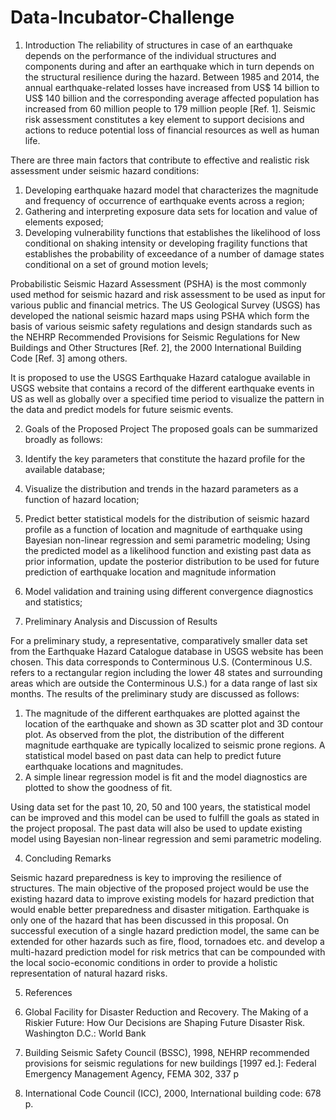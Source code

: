 # Data-Incubator-Challenge
1. Introduction
The reliability of structures in case of an earthquake depends on the performance of the individual structures and components during and after an earthquake which in turn depends on the structural resilience during the hazard. Between 1985 and 2014, the annual earthquake-related losses have increased from US$ 14 billion to US$ 140 billion and the corresponding average affected population has increased from 60 million people to 179 million people [Ref. 1].
Seismic risk assessment constitutes a key element to support decisions and actions to reduce potential loss of financial resources as well as human life. 

There are three main factors that contribute to effective and realistic risk assessment under seismic hazard conditions:
1. Developing earthquake hazard model that characterizes the magnitude and frequency of occurrence of earthquake events across a region;
2. Gathering and interpreting exposure data sets for location and value of elements exposed;
3. Developing vulnerability functions that establishes the likelihood of loss conditional on shaking intensity or developing fragility functions that establishes the probability of exceedance of a number of damage states conditional on a set of ground motion levels;

Probabilistic Seismic Hazard Assessment (PSHA) is the most commonly used method for seismic hazard and risk assessment to be used as input for various public and financial metrics. The US Geological Survey (USGS) has developed the national seismic hazard maps using PSHA which form the basis of various seismic safety regulations and design standards such as the NEHRP Recommended Provisions for Seismic Regulations for New Buildings and Other Structures [Ref. 2], the 2000 International Building Code [Ref. 3] among others. 

It is proposed to use the USGS Earthquake Hazard catalogue available in USGS website that contains a record of the different earthquake events in US as well as globally over a specified time period to visualize the pattern in the data and predict models for future seismic events. 

2. Goals of the Proposed Project 
The proposed goals can be summarized broadly as follows:
1. Identify the key parameters that constitute the hazard profile for the available database;
2. Visualize the distribution and trends in the hazard parameters as a function of hazard location;
3. Predict better statistical models for the distribution of seismic hazard profile as a function of location and magnitude of earthquake using Bayesian non-linear regression and semi parametric modeling; Using the predicted model as a likelihood function and existing past data as prior information, update the posterior distribution to be used for future prediction of earthquake location and magnitude information
4. Model validation and training using different convergence diagnostics and statistics;

3. Preliminary Analysis and Discussion of Results

For a preliminary study, a representative, comparatively smaller data set from the Earthquake Hazard Catalogue database in USGS website has been chosen. This data corresponds to Conterminous U.S. (Conterminous U.S. refers to a rectangular region including the lower 48 states and surrounding areas which are outside the Conterminous U.S.) for a data range of last six months. The results of the preliminary study are discussed as follows:
1. The magnitude of the different earthquakes are plotted against the location of the earthquake and shown as 3D scatter plot and 3D contour plot. As observed from the plot, the distribution of the different magnitude earthquake are typically localized to seismic prone regions. A statistical model based on past data can help to predict future earthquake locations and magnitudes.
2. A simple linear regression model is fit and the model diagnostics are plotted to show the goodness of fit.

Using data set for the past 10, 20, 50 and 100 years, the statistical model can be improved and this model can be used to fulfill the goals as stated in the project proposal. The past data will also be used to update existing model using Bayesian non-linear regression and semi parametric modeling.

4. Concluding Remarks

Seismic hazard preparedness is key to improving the resilience of structures. The main objective of the proposed project would be use the existing hazard data to improve existing models for hazard prediction that would enable better preparedness and disaster mitigation. Earthquake is only one of the hazard that has been discussed in this proposal. On successful execution of a single hazard prediction model, the same can be extended for other hazards such as fire, flood, tornadoes etc. and develop a multi-hazard prediction model for risk metrics that can be compounded with the local socio-economic conditions in order to provide a holistic representation of natural hazard risks.


5. References

1. Global Facility for Disaster Reduction and Recovery. The Making of a Riskier Future: How Our Decisions are Shaping Future Disaster Risk. Washington D.C.: World Bank
2. Building Seismic Safety Council (BSSC), 1998, NEHRP recommended provisions for seismic regulations for new buildings [1997 ed.]: Federal Emergency Management Agency, FEMA 302, 337 p
3. International Code Council (ICC), 2000, International building code: 678 p.
